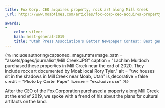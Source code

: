 ```yaml
---
title: Fox Corp. CEO acquires property, rock art along Mill Creek
_url: https://www.moabtimes.com/articles/fox-corp-ceo-acquires-property-rock-art-along-mill-creek/

awards:
-
    color: silver
    hash: best-general-2019
    title: "Utah Press Association's Better Newspaper Contest: Best general news story (second place, 2020)"
---
```


{% include authoring/captioned_image.html
    image_path = "assets/pages/journalism/Mill Creek.JPG"
    caption = "Lachlan Murdoch purchased these properties in Mill Creek near the end of 2020. They include rock art documented by Moab local Rory Tyler."
    alt = "two houses sit in the shadows in Mill Creek near Moab, Utah"
    is_decorative = false
    credit = "Photo by Carter Pape"
    license = "exclusive use"
%}

After the CEO of the Fox Corporation purchased a property along Mill Creek at the end of 2019, we spoke with a friend of his about the plans for cultural artifacts on the land.
